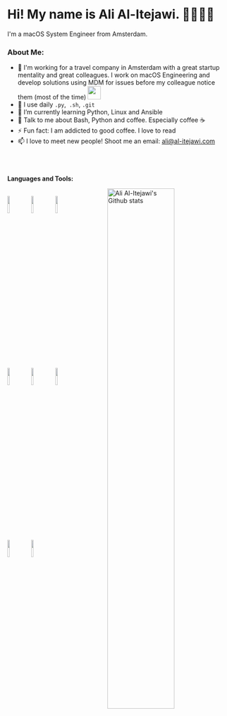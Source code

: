 <h1 align="left">Hi! My name is Ali Al-Itejawi. 👋👨🏻‍💻</h2>
<p align="left">I'm a macOS System Engineer from Amsterdam.</p>


### About Me:
- 🏦 I'm working for a travel company in Amsterdam with a great startup mentality and great colleagues. I work on macOS Engineering and develop solutions using MDM for issues before my colleague notice them (most of the time)
      <img src="https://media.giphy.com/media/WUlplcMpOCEmTGBtBW/giphy.gif" width="30">
- 🤔 I use daily ```.py```,``` .sh```, ```.git```
- 🌱 I’m currently learning Python, Linux and Ansible
- 💬 Talk to me about Bash, Python and coffee. Especially coffee ☕
- ⚡ Fun fact: I am addicted to good coffee. I love to read
- 📫 I love to meet new people! Shoot me an email: ali@al-itejawi.com
<br />
<br />

**Languages and Tools:** 

<!-- Your github readme stats
You can use this api: https://github.com/anuraghazra/github-readme-stats
-->
<p>
  <a href="https://github.com/Alitejawi?tab=repositories">
    <img width="55%" align="right" alt="Ali Al-Itejawi's Github stats" src="https://github-readme-stats.vercel.app/api?username=alitejawi&show_icons=true&hide_border=true"/>
  </a>
  
  <!-- Your languages and tools. Be careful with the alignment. 
  You can use this sites to get logos: https://www.vectorlogo.zone or https://simpleicons.org/
  -->
  <br />
    <code><img width="10%" src="https://www.vectorlogo.zone/logos/gnu_bash/gnu_bash-ar21.svg"></code>
    <code><img width="10%" src="https://www.vectorlogo.zone/logos/python/python-ar21.svg"></code>
    <code><img width="10%" src="https://www.vectorlogo.zone/logos/git-scm/git-scm-ar21.svg"></code>
    <br />
    <code><img width="10%" src="https://www.vectorlogo.zone/logos/mysql/mysql-ar21.svg"></code>
    <code><img width="10%" src="https://www.vectorlogo.zone/logos/jamf/jamf-ar21.svg"></code> 
    <code><img width="10%" src="https://www.vectorlogo.zone/logos/centos/centos-ar21.svg"></code>
    <br />
    <code><img width="10%" src="https://www.vectorlogo.zone/logos/puppet/puppet-ar21.svg"></code>
    <code><img width="10%" src="https://www.vectorlogo.zone/logos/apple/apple-ar21.svg"></code>
</p>

